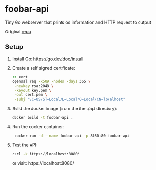 # foobar-api

Tiny Go webserver that prints os information and HTTP request to output

Original [repo](https://github.com/containous/foobar-api)

## Setup

1. Install Go: https://go.dev/doc/install
2. Create a self signed certificate:
   ```bash
   cd cert
   openssl req -x509 -nodes -days 365 \
    -newkey rsa:2048 \
    -keyout key.pem \
    -out cert.pem \
    -subj "/C=US/ST=Local/L=Local/O=Local/CN=localhost"
   ```
3. Build the docker image (from the the ./api directory):
   ```bash
   docker build -t foobar-api .
   ```

4. Run the docker container:
   ```bash
    docker run -d --name foobar-api -p 8080:80 foobar-api
    ```

5. Test the API:
    ```bash
    curl -k https://localhost:8080/
    ```
    or visit: https://localhost:8080/